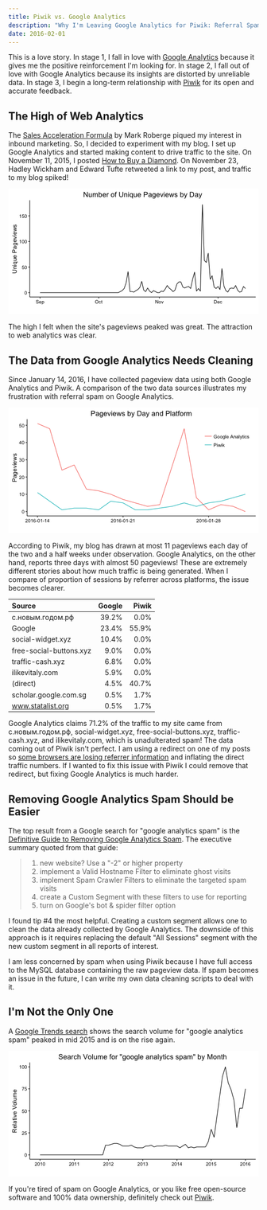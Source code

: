 ```yaml
---
title: Piwik vs. Google Analytics
description: "Why I'm Leaving Google Analytics for Piwik: Referral Spam"
date: 2016-02-01
---
```


This is a love story. In stage 1, I fall in love with [Google Analytics][google-analytics] because it gives me the positive reinforcement I'm looking for. In stage 2, I fall out of love with Google Analytics because its insights are distorted by unreliable data. In stage 3, I begin a long-term relationship with [Piwik][piwik] for its open and accurate feedback.

## The High of Web Analytics

The [Sales Acceleration Formula][sales-acceleration] by Mark Roberge piqued my interest in inbound marketing. So, I decided to experiment with my blog. I set up Google Analytics and started making content to drive traffic to the site. On November 11, 2015, I posted [How to Buy a Diamond][diamonds]. On November 23, Hadley Wickham and Edward Tufte retweeted a link to my post, and traffic to my blog spiked!

![plot of chunk pageviews](./pageviews-1.png) 

The high I felt when the site's pageviews peaked was great. The attraction to web analytics was clear.

## The Data from Google Analytics Needs Cleaning

Since January 14, 2016, I have collected pageview data using both Google Analytics and Piwik. A comparison of the two data sources illustrates my frustration with referral spam on Google Analytics.

![plot of chunk comparison](./comparison-1.png) 

According to Piwik, my blog has drawn at most 11 pageviews each day of the two and a half weeks under observation. Google Analytics, on the other hand, reports three days with almost 50 pageviews! These are extremely different stories about how much traffic is being generated. When I compare of proportion of sessions by referrer across platforms, the issue becomes clearer.


| Source                  |   Google |   Piwik |
|:------------------------|---------:|--------:|
| с.новым.годом.рф        |    39.2% |    0.0% |
| Google                  |    23.4% |   55.9% |
| social-widget.xyz       |    10.4% |    0.0% |
| free-social-buttons.xyz |     9.0% |    0.0% |
| traffic-cash.xyz        |     6.8% |    0.0% |
| ilikevitaly.com         |     5.9% |    0.0% |
| (direct)                |     4.5% |   40.7% |
| scholar.google.com.sg   |     0.5% |    1.7% |
| www.statalist.org       |     0.5% |    1.7% |

Google Analytics claims 71.2% of the traffic to my site came from с.новым.годом.рф, social-widget.xyz, free-social-buttons.xyz, traffic-cash.xyz, and ilikevitaly.com, which is unadulterated spam! The data coming out of Piwik isn't perfect. I am using a redirect on one of my posts so [some browsers are losing referrer information][piwik-faq] and inflating the direct traffic numbers. If I wanted to fix this issue with Piwik I could remove that redirect, but fixing Google Analytics is much harder.

## Removing Google Analytics Spam Should be Easier

The top result from a Google search for "google analytics spam" is the [Definitive Guide to Removing Google Analytics Spam][spam-guide]. The executive summary quoted from that guide:

> 1.  new website? Use a "-2" or higher property
> 2.  implement a Valid Hostname Filter to eliminate ghost visits
> 3.  implement Spam Crawler Filters to eliminate the targeted spam visits
> 4.  create a Custom Segment with these filters to use for reporting
> 5.  turn on Google's bot & spider filter option

I found tip #4 the most helpful. Creating a custom segment allows one to clean the data already collected by Google Analytics. The downside of this approach is it requires replacing the default "All Sessions" segment with the new custom segment in all reports of interest.

I am less concerned by spam when using Piwik because I have full access to the MySQL database containing the raw pageview data. If spam becomes an issue in the future, I can write my own data cleaning scripts to deal with it.

## I'm Not the Only One

A [Google Trends search][trends] shows the search volume for "google analytics spam" peaked in mid 2015 and is on the rise again.

![plot of chunk trends](./trends-1.png) 

If you're tired of spam on Google Analytics, or you like free open-source software and 100% data ownership, definitely check out [Piwik][piwik].

[piwik]: http://piwik.org/
[google-analytics]: http://www.google.com/analytics/
[sales-acceleration]: http://www.amazon.com/gp/product/B00T7Q9E2S
[diamonds]: http://amarder.github.io/diamonds
[piwik-faq]: http://piwik.org/faq/troubleshooting/faq\_51/
[spam-guide]: http://help.analyticsedge.com/spam-filter/definitive-guide-to-removing-google-analytics-spam/
[trends]: http://www.google.com/trends/explore#q=google%20analytics%20spam
[filter-referrals]: https://support.google.com/analytics/answer/1034842
[default-segment]: http://webmasters.stackexchange.com/questions/74724/set-a-default-segment-for-google-analytics
